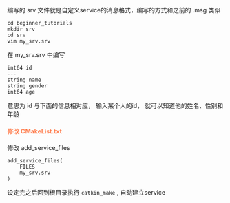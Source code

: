 编写的 srv 文件就是自定义service的消息格式，编写的方式和之前的 .msg 类似
```
cd beginner_tutorials
mkdir srv
cd srv
vim my_srv.srv
```
在 my_srv.srv 中编写
```
int64 id
---
string name
string gender
int64 age
```
意思为 id 与下面的信息相对应， 输入某个人的id， 就可以知道他的姓名、性别和年龄
#### <font color="coral">修改 CMakeList.txt</font>
修改 add_service_files
```
add_service_files(
    FILES
    my_srv.srv
)
```
设定完之后回到根目录执行 `catkin_make` , 自动建立service